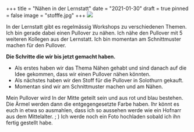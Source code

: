 +++
title = "Nähen in der Lernstatt"
date = "2021-01-30"
draft = true
pinned = false
image = "stofffe.jpg"
+++
![](stofffe.jpg)

In der Lernstatt gibt es regelmässig Workshops zu verschiedenen Themen. Ich bin gerade dabei einen Pullover zu  nähen. Ich nähe den Pullover mit 5 weiteren Kollegen aus der Lernstatt. Ich bin momentan am Schnittmuster machen für den  Pullover. 

**Die Schritte die wir bis jetzt gemacht haben.**

* Als erstes haben wir das Thema Nähen gehabt und sind danach auf die Idee gekommen, dass wir einen Pullover nähen könnten.
* Als nächstes haben wir den Stoff für die Pullover in Solothurn gekauft.
* Momentan sind wir am Schnittmuster machen und am Nähen. 

Mein Pullover wird In der Mitte geteilt sein und aus rot und blau bestehen. Die Ärmel werden dann die entgegengesetzte Farbe haben. Ihr könnt es euch in etwa so ausmahlen, dass ich so aussehen werde wie ein Hofnarr aus dem Mittelalter.    ; ) Ich werde noch ein Foto hochladen sobald ich ihn fertig gestellt habe.